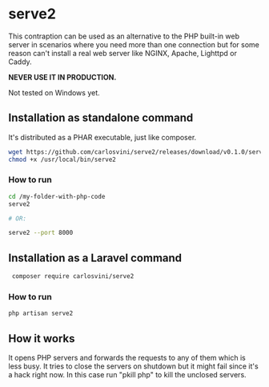 # serve2

This contraption can be used as an alternative to the PHP built-in web server in scenarios where you need more than one connection but for some reason can't install a real web server like NGINX, Apache, Lighttpd or Caddy.

__NEVER USE IT IN PRODUCTION.__

Not tested on Windows yet.


## Installation as standalone command

It's distributed as a PHAR executable, just like composer.

```sh
wget https://github.com/carlosvini/serve2/releases/download/v0.1.0/serve2.phar -O /usr/local/bin/serve2
chmod +x /usr/local/bin/serve2
```

### How to run

```sh
cd /my-folder-with-php-code
serve2 

# OR:

serve2 --port 8000
```

## Installation as a Laravel command

```sh
 composer require carlosvini/serve2
```

### How to run

```sh
php artisan serve2
```

## How it works

It opens PHP servers and forwards the requests to any of them which is less busy.
It tries to close the servers on shutdown but it might fail since it's a hack right now. In this case run "pkill php" to kill the unclosed servers.
